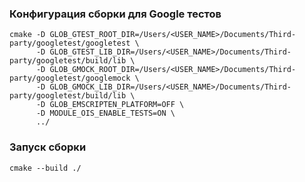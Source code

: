 ### Конфигурация сборки для Google тестов

```console
cmake -D GLOB_GTEST_ROOT_DIR=/Users/<USER_NAME>/Documents/Third-party/googletest/googletest \
      -D GLOB_GTEST_LIB_DIR=/Users/<USER_NAME>/Documents/Third-party/googletest/build/lib \
      -D GLOB_GMOCK_ROOT_DIR=/Users/<USER_NAME>/Documents/Third-party/googletest/googlemock \
      -D GLOB_GMOCK_LIB_DIR=/Users/<USER_NAME>/Documents/Third-party/googletest/build/lib \
      -D GLOB_EMSCRIPTEN_PLATFORM=OFF \
      -D MODULE_OIS_ENABLE_TESTS=ON \
      ../
```

### Запуск сборки

```console
cmake --build ./
```
